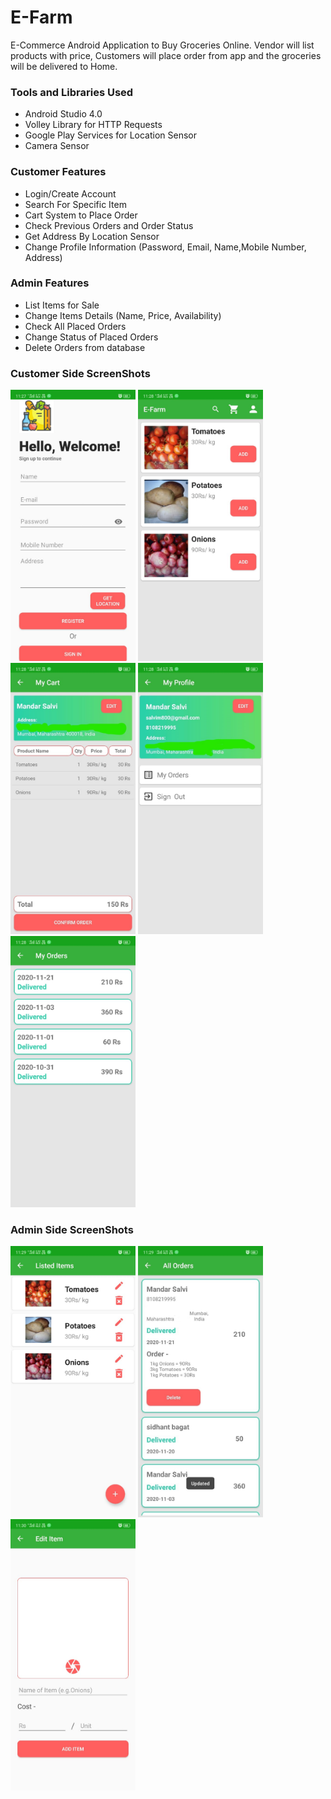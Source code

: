 # E-Farm
E-Commerce Android Application to Buy Groceries Online. Vendor will list products with price, Customers will place order from app and the groceries will be delivered to Home.

### Tools and Libraries Used  
- Android Studio 4.0
- Volley Library for HTTP Requests
- Google Play Services for Location Sensor
- Camera Sensor

### Customer Features
- Login/Create Account
- Search For Specific Item
- Cart System to Place Order
- Check Previous Orders and Order Status
- Get Address By Location Sensor
- Change Profile Information (Password, Email, Name,Mobile Number, Address)

### Admin Features 
- List Items for Sale 
- Change Items Details (Name, Price, Availability)
- Check All Placed Orders 
- Change Status of Placed Orders
- Delete Orders from database 


### Customer Side ScreenShots
<p float="left">
  <img src="https://github.com/Mandar800/E-Farm/blob/main/7.jpeg" width="200" /> 
  <img src="https://github.com/Mandar800/E-Farm/blob/main/6.jpeg" width="200" />
  <img src="https://github.com/Mandar800/E-Farm/blob/main/5.jpg" width="200" />
  <img src="https://github.com/Mandar800/E-Farm/blob/main/4.jpg" width="200" />
  <img src="https://github.com/Mandar800/E-Farm/blob/main/8.jpeg" width="200" />
</p>

### Admin Side ScreenShots
<p float="left">
  <img src="https://github.com/Mandar800/E-Farm/blob/main/2.jpeg" width="200" />
  <img src="https://github.com/Mandar800/E-Farm/blob/main/3.jpg" width="200" />
  <img src="https://github.com/Mandar800/E-Farm/blob/main/1.jpeg" width="200" /> 
 
</p>



